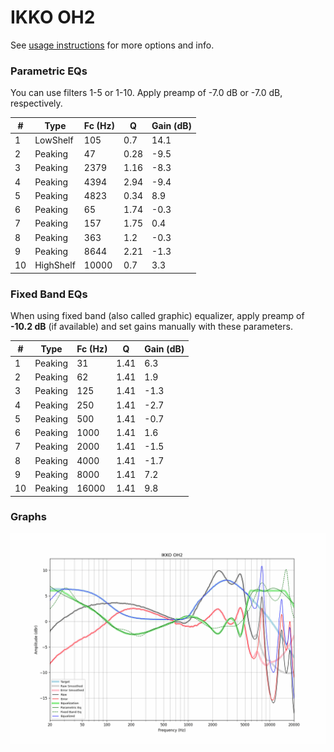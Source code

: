 # IKKO OH2
See [usage instructions](https://github.com/jaakkopasanen/AutoEq#usage) for more options and info.

### Parametric EQs
You can use filters 1-5 or 1-10. Apply preamp of -7.0 dB or -7.0 dB, respectively.

|   # | Type      |   Fc (Hz) |    Q |   Gain (dB) |
|-----|-----------|-----------|------|-------------|
|   1 | LowShelf  |       105 | 0.7  |        14.1 |
|   2 | Peaking   |        47 | 0.28 |        -9.5 |
|   3 | Peaking   |      2379 | 1.16 |        -8.3 |
|   4 | Peaking   |      4394 | 2.94 |        -9.4 |
|   5 | Peaking   |      4823 | 0.34 |         8.9 |
|   6 | Peaking   |        65 | 1.74 |        -0.3 |
|   7 | Peaking   |       157 | 1.75 |         0.4 |
|   8 | Peaking   |       363 | 1.2  |        -0.3 |
|   9 | Peaking   |      8644 | 2.21 |        -1.3 |
|  10 | HighShelf |     10000 | 0.7  |         3.3 |

### Fixed Band EQs
When using fixed band (also called graphic) equalizer, apply preamp of **-10.2 dB** (if available) and set gains manually with these parameters.

|   # | Type    |   Fc (Hz) |    Q |   Gain (dB) |
|-----|---------|-----------|------|-------------|
|   1 | Peaking |        31 | 1.41 |         6.3 |
|   2 | Peaking |        62 | 1.41 |         1.9 |
|   3 | Peaking |       125 | 1.41 |        -1.3 |
|   4 | Peaking |       250 | 1.41 |        -2.7 |
|   5 | Peaking |       500 | 1.41 |        -0.7 |
|   6 | Peaking |      1000 | 1.41 |         1.6 |
|   7 | Peaking |      2000 | 1.41 |        -1.5 |
|   8 | Peaking |      4000 | 1.41 |        -1.7 |
|   9 | Peaking |      8000 | 1.41 |         7.2 |
|  10 | Peaking |     16000 | 1.41 |         9.8 |

### Graphs
![](./IKKO%20OH2.png)
